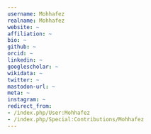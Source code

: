 ```yaml
---
username: Mohhafez
realname: Mohhafez
website: ~
affiliation: ~
bio: ~
github: ~
orcid: ~
linkedin: ~
googlescholar: ~
wikidata: ~
twitter: ~
mastodon-url: ~
meta: ~
instagram: ~
redirect_from:
- /index.php/User:Mohhafez
- /index.php/Special:Contributions/Mohhafez
---
```

